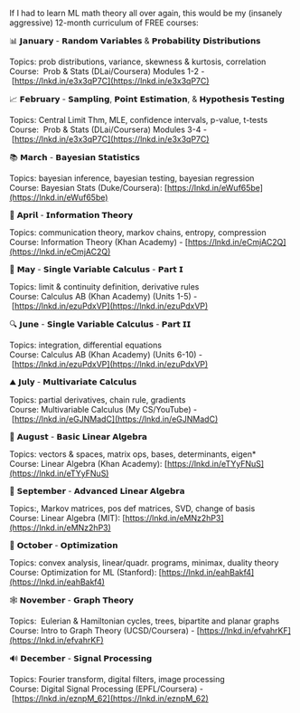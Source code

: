 If I had to learn ML math theory all over again, this would be my (insanely aggressive) 12-month curriculum of FREE courses:  
  
📊 𝗝𝗮𝗻𝘂𝗮𝗿𝘆 - 𝗥𝗮𝗻𝗱𝗼𝗺 𝗩𝗮𝗿𝗶𝗮𝗯𝗹𝗲𝘀 & 𝗣𝗿𝗼𝗯𝗮𝗯𝗶𝗹𝗶𝘁𝘆 𝗗𝗶𝘀𝘁𝗿𝗶𝗯𝘂𝘁𝗶𝗼𝗻𝘀  
  
Topics: prob distributions, variance, skewness & kurtosis, correlation  
Course:  Prob & Stats (DLai/Coursera) Modules 1-2 - [https://lnkd.in/e3x3qP7C](https://lnkd.in/e3x3qP7C)  
  
📈 𝗙𝗲𝗯𝗿𝘂𝗮𝗿𝘆 - 𝗦𝗮𝗺𝗽𝗹𝗶𝗻𝗴, 𝗣𝗼𝗶𝗻𝘁 𝗘𝘀𝘁𝗶𝗺𝗮𝘁𝗶𝗼𝗻, & 𝗛𝘆𝗽𝗼𝘁𝗵𝗲𝘀𝗶𝘀 𝗧𝗲𝘀𝘁𝗶𝗻𝗴  
  
Topics: Central Limit Thm, MLE, confidence intervals, p-value, t-tests  
Course:  Prob & Stats (DLai/Coursera) Modules 3-4 - [https://lnkd.in/e3x3qP7C](https://lnkd.in/e3x3qP7C)  
  
📚 𝗠𝗮𝗿𝗰𝗵 - 𝗕𝗮𝘆𝗲𝘀𝗶𝗮𝗻 𝗦𝘁𝗮𝘁𝗶𝘀𝘁𝗶𝗰𝘀  
  
Topics: bayesian inference, bayesian testing, bayesian regression  
Course: Bayesian Stats (Duke/Coursera): [https://lnkd.in/eWuf65be](https://lnkd.in/eWuf65be)  
  
📡 𝗔𝗽𝗿𝗶𝗹 - 𝗜𝗻𝗳𝗼𝗿𝗺𝗮𝘁𝗶𝗼𝗻 𝗧𝗵𝗲𝗼𝗿𝘆  
  
Topics: communication theory, markov chains, entropy, compression  
Course: Information Theory (Khan Academy) - [https://lnkd.in/eCmjAC2Q](https://lnkd.in/eCmjAC2Q)  
  
📙 𝗠𝗮𝘆 - 𝗦𝗶𝗻𝗴𝗹𝗲 𝗩𝗮𝗿𝗶𝗮𝗯𝗹𝗲 𝗖𝗮𝗹𝗰𝘂𝗹𝘂𝘀 - 𝗣𝗮𝗿𝘁 𝗜  
  
Topics: limit & continuity definition, derivative rules  
Course: Calculus AB (Khan Academy) (Units 1-5) - [https://lnkd.in/ezuPdxVP](https://lnkd.in/ezuPdxVP)  
  
🔍 𝗝𝘂𝗻𝗲 - 𝗦𝗶𝗻𝗴𝗹𝗲 𝗩𝗮𝗿𝗶𝗮𝗯𝗹𝗲 𝗖𝗮𝗹𝗰𝘂𝗹𝘂𝘀 - 𝗣𝗮𝗿𝘁 𝗜𝗜  
  
Topics: integration, differential equations  
Course: Calculus AB (Khan Academy) (Units 6-10) - [https://lnkd.in/ezuPdxVP](https://lnkd.in/ezuPdxVP)  
  
⛰️ 𝗝𝘂𝗹𝘆 - 𝗠𝘂𝗹𝘁𝗶𝘃𝗮𝗿𝗶𝗮𝘁𝗲 𝗖𝗮𝗹𝗰𝘂𝗹𝘂𝘀  
  
Topics: partial derivatives, chain rule, gradients  
Course: Multivariable Calculus (My CS/YouTube) - [https://lnkd.in/eGJNMadC](https://lnkd.in/eGJNMadC)  
  
🧩 𝗔𝘂𝗴𝘂𝘀𝘁 - 𝗕𝗮𝘀𝗶𝗰 𝗟𝗶𝗻𝗲𝗮𝗿 𝗔𝗹𝗴𝗲𝗯𝗿𝗮  
  
Topics: vectors & spaces, matrix ops, bases, determinants, eigen*  
Course: Linear Algebra (Khan Academy): [https://lnkd.in/eTYyFNuS](https://lnkd.in/eTYyFNuS)  
  
🧮 𝗦𝗲𝗽𝘁𝗲𝗺𝗯𝗲𝗿 - 𝗔𝗱𝘃𝗮𝗻𝗰𝗲𝗱 𝗟𝗶𝗻𝗲𝗮𝗿 𝗔𝗹𝗴𝗲𝗯𝗿𝗮  
  
Topics:, Markov matrices, pos def matrices, SVD, change of basis  
Course: Linear Algebra (MIT): [https://lnkd.in/eMNz2hP3](https://lnkd.in/eMNz2hP3)  
  
🎯 𝗢𝗰𝘁𝗼𝗯𝗲𝗿 - 𝗢𝗽𝘁𝗶𝗺𝗶𝘇𝗮𝘁𝗶𝗼𝗻  
  
Topics: convex analysis, linear/quadr. programs, minimax, duality theory  
Course: Optimization for ML (Stanford): [https://lnkd.in/eahBakf4](https://lnkd.in/eahBakf4)  
  
🕸️ 𝗡𝗼𝘃𝗲𝗺𝗯𝗲𝗿 - 𝗚𝗿𝗮𝗽𝗵 𝗧𝗵𝗲𝗼𝗿𝘆  
  
Topics:  Eulerian & Hamiltonian cycles, trees, bipartite and planar graphs  
Course: Intro to Graph Theory (UCSD/Coursera) - [https://lnkd.in/efvahrKF](https://lnkd.in/efvahrKF)  
  
🔊 𝗗𝗲𝗰𝗲𝗺𝗯𝗲𝗿 - 𝗦𝗶𝗴𝗻𝗮𝗹 𝗣𝗿𝗼𝗰𝗲𝘀𝘀𝗶𝗻𝗴  
  
Topics: Fourier transform, digital filters, image processing  
Course: Digital Signal Processing (EPFL/Coursera) - [https://lnkd.in/eznpM_62](https://lnkd.in/eznpM_62)